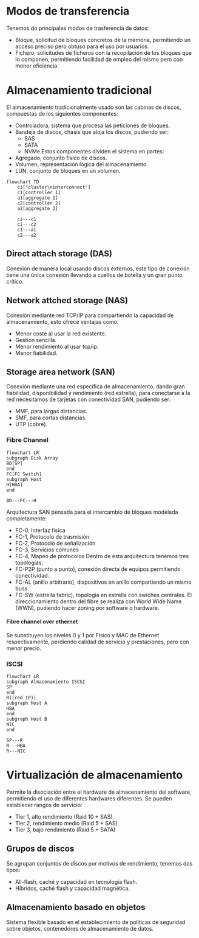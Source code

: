 # Modos de transferencia
Tenemos do principales modos de trasferencia de datos:
- Bloque, solicitud de bloques concretos de la memoria, permitiendo un acceso preciso pero obtuso para el uso por usuarios.
- Fichero, solicitudes de ficheros con la recopilación de los bloques que lo componen, permitiendo facilidad de empleo del mismo pero con menor eficiencia.
# Almacenamiento tradicional
El almacenamiento tradicionalmente usado son las cabinas de discos, compuestas de los siguientes componentes:
- Controladora, sistema que procesa las peticiones de bloques.
- Bandeja de discos, chasis que aloja los discos, pudiendo ser:
	- SAS
	- SATA
	- NVMe
Estos componentes dividen el sistema en partes:
- Agregado, conjunto físico de discos.
- Volumen, representación lógica del almacenamiento.
- LUN, conjunto de bloques en un volumen.
```mermaid
flowchart TD
	ci["cluster\ninterconnect"]
	c1[controller 1]
	a1[aggregate 1]
	c2[controller 2]
	a2[aggregate 2]

	ci---c1
	ci---c2
	c1---a1
	c2---a2
```
## Direct attach storage (DAS)
Conexión de manera local usando discos externos, este tipo de conexión tiene una única conexión llevando a cuellos de botella y un gran punto crítico.
## Network attched storage (NAS)
Conexión mediante red TCP/IP para compartiendo la capacidad de almacenamiento, esto ofrece ventajas como:
- Menor coste al usar la red existente.
- Gestión sencilla.
- Menor rendimiento al usar tcp/ip.
- Menor fiabilidad.
## Storage area network (SAN)
Conexión mediante una red específica de almacenamiento, dando gran fiabilidad, disponibilidad y rendimiento (red estrella), para conectarse a la red necesitamos de tarjetas con conectividad SAN, pudiendo ser:
- MMF, para largas distancias.
- SMF, para cortas distancias.
- UTP (cobre).
### Fibre Channel
```mermaid
flowchart LR
subgraph Disk Array
BD[SP]
end
FC[FC Switch]
subgraph Host
H[HBA]
end

BD---FC---H
```
Arquitectura SAN pensada para el intercambio de bloques modelada completamente:
- FC-0, Interfaz física
- FC-1, Protocolo de trasmisión
- FC-2, Protocolo de señalización
- FC-3, Servicios comunes
- FC-4, Mapeo de protocolos
Dentro de esta arquitectura tenemos tres topologías:
- FC-P2P (punto a punto), conexión directa de equipos permitiendo conectividad.
- FC-AL (anillo arbitrario), dispositivos en anillo compartiendo un mismo buss.
- FC-SW (estrella fabric), topología en estrella con swiches centrales.
El direccionamiento dentro del fibre se realiza con World Wide Name (WWN), pudiendo hacer zoning por software o hardware.
#### Fibre channel over ethernet
Se substituyen los niveles 0 y 1 por Físico y MAC de Ethernet respectivamente, perdiendo calidad de servicio y prestaciones, pero con menor precio.
### ISCSI
```mermaid
flowchart LR
subgraph Almacenamiento ISCSI
SP
end
R((red IP))
subgraph Host A
HBA
end
subgraph Host B
NIC
end

SP---R
R---HBA
R---NIC
```
# Virtualización de almacenamiento
Permite la disociación entre el hardware de almacenamiento del software, permitiendo el uso de diferentes hardwares diferentes. Se pueden establecer rangos de servicio:
- Tier 1, alto rendimiento (Raid 10 + SAS)
- Tier 2, rendimiento medio (Raid 5 + SAS)
- Tier 3, bajo rendimiento (Raid 5 + SATA)
## Grupos de discos
Se agrupan conjuntos de discos por motivos de rendimiento, tenemos dos tipos:
- All-flash, caché y capacidad en tecnología flash.
- Híbridos, caché flash y capacidad magnética.
## Almacenamiento basado en objetos
Sistema flexible basado en el establecimiento de políticas de seguridad sobre objetos, contenedores de almacenamiento de datos.